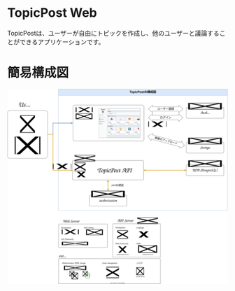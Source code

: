 # TopicPost Web
TopicPostは、ユーザーが自由にトピックを作成し、他のユーザーと議論することができるアプリケーションです。

# 簡易構成図
![topicpost](./構成図.dio.svg)

